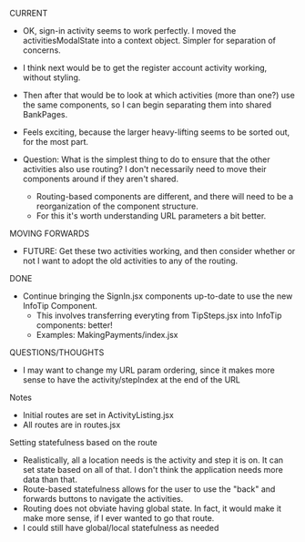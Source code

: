 CURRENT
- OK, sign-in activity seems to work perfectly. I moved the activitiesModalState into a context object. Simpler for separation of concerns.
- I think next would be to get the register account activity working, without styling.
- Then after that would be to look at which activities (more than one?) use the same components, so I can begin separating them into shared BankPages.
- Feels exciting, because the larger heavy-lifting seems to be sorted out, for the most part.

- Question: What is the simplest thing to do to ensure that the other activities also use routing? I don't necessarily need to move their components around if they aren't shared.
  - Routing-based components are different, and there will need to be a reorganization of the component structure.
  - For this it's worth understanding URL parameters a bit better.

MOVING FORWARDS
- FUTURE: Get these two activities working, and then consider whether or not I want to adopt the old activities to any of the routing.

DONE
- Continue bringing the SignIn.jsx components up-to-date to use the new InfoTip Component.
  - This involves transferring everyting from TipSteps.jsx into InfoTip components: better!
  - Examples: MakingPayments/index.jsx


QUESTIONS/THOUGHTS
- I may want to change my URL param ordering, since it makes more sense to have the activity/stepIndex at the end of the URL

Notes
- Initial routes are set in ActivityListing.jsx
- All routes are in routes.jsx

Setting statefulness based on the route
- Realistically, all a location needs is the activity and step it is on. It can set state based on all of that. I don't think the application needs more data than that.
- Route-based statefulness allows for the user to use the "back" and forwards buttons to navigate the activities.
- Routing does not obviate having global state. In fact, it would make it make more sense, if I ever wanted to go that route.
- I could still have global/local statefulness as needed

